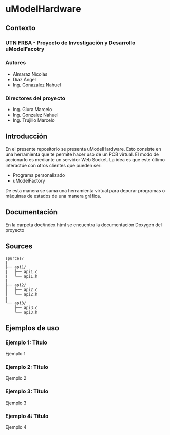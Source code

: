 # uModelHardware
## Contexto
### UTN FRBA - Proyecto de Investigación y Desarrollo uModelFacotry
### Autores
- Almaraz Nicolás
- Díaz Ángel
- Ing. Gonazalez Nahuel

### Directores del proyecto
- Ing. Giura Marcelo
- Ing. Gonzalez Nahuel
- Ing. Trujillo Marcelo

## Introducción
En el presente repositorio se presenta uModelHardware. Esto consiste en una herramienta que te permite hacer uso de un PCB virtual. El modo de accionarlo es mediante un servidor Web Socket. La idea es que este último interactúe con otros clientes que pueden ser:
- Programa personalizado
- uModelFactory

De esta manera se suma una herramienta virtual para depurar programas o máquinas de estados de una manera gráfica.

## Documentación
En la carpeta doc/index.html se encuentra la documentación Doxygen del proyecto


## Sources
```
spurces/  
|
├── api1/ 
|   ├── api1.c
|   └── api1.h
|
├── api2/
│   ├── api2.c
│   └── api2.h
|
└── api3/
    ├── api3.c
    └── api3.h
```

## Ejemplos de uso
### Ejemplo 1: Titulo
Ejemplo 1

### Ejemplo 2: Titulo
Ejemplo 2

### Ejemplo 3: Titulo
Ejemplo 3

### Ejemplo 4: Titulo
Ejemplo 4
